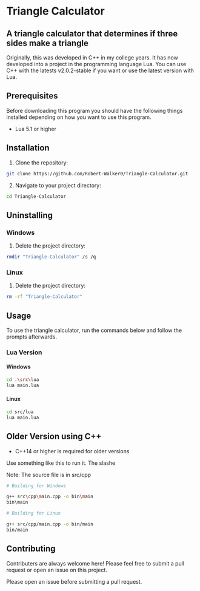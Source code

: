 # Triangle Calculator

## A triangle calculator that determines if three sides make a triangle

Originally, this was developed in C++ in my college years. It has now developed into a project in the programming language Lua. You can use C++ with the latests v2.0.2-stable if you want or use the latest version with Lua.

## Prerequisites

Before downloading this program you should have the following things installed depending on how you want to use this program.

* Lua 5.1 or higher

## Installation

1. Clone the repository:
```bash
git clone https://github.com/Robert-Walker0/Triangle-Calculator.git
```

2. Navigate to your project directory:
```bash
cd Triangle-Calculator
```

## Uninstalling 

### Windows

1. Delete the project directory:
```bash
rmdir "Triangle-Calculator" /s /q
```

### Linux

1. Delete the project directory:
```bash
rm -rf "Triangle-Calculator"
```

## Usage

To use the triangle calculator, run the commands below and follow the prompts afterwards.

### Lua Version 

#### Windows
```bash
cd .\src\lua
lua main.lua
```

#### Linux
```bash
cd src/lua
lua main.lua
```

## Older Version using C++

* C++14 or higher is required for older versions

Use something like this to run it. The slashe

Note: The source file is in src/cpp

```bash
# Building for Windows

g++ src\cpp\main.cpp -o bin\main
bin\main

# Building for Linux

g++ src/cpp/main.cpp -o bin/main
bin/main
```

## Contributing 

Contributers are always welcome here! Please feel free to submit a pull request or open an issue on this project. 

Please open an issue before submitting a pull request. 

